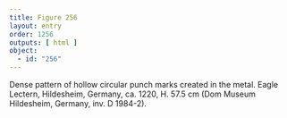```yaml
---
title: Figure 256
layout: entry
order: 1256
outputs: [ html ]
object:
  - id: "256"
---
```


Dense pattern of hollow circular punch marks created in the metal. Eagle Lectern, Hildesheim, Germany, ca. 1220, H. 57.5 cm (Dom Museum Hildesheim, Germany, inv. D 1984-2).
